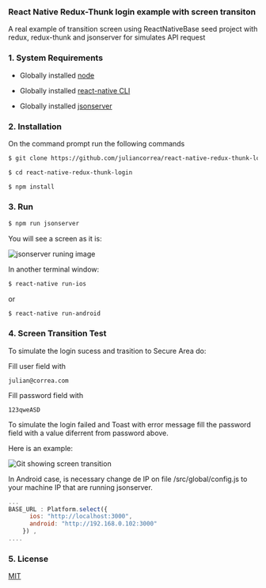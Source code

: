 ### React Native Redux-Thunk login example with screen transiton
A real example of transition screen using ReactNativeBase seed project with redux, redux-thunk and jsonserver for simulates API request

### 1. System Requirements

* Globally installed [node](https://nodejs.org/en/)

* Globally installed [react-native CLI](https://facebook.github.io/react-native/docs/getting-started.html)

* Globally installed [jsonserver](https://github.com/typicode/json-server)

### 2. Installation

On the command prompt run the following commands

```sh
$ git clone https://github.com/juliancorrea/react-native-redux-thunk-login.git

$ cd react-native-redux-thunk-login

$ npm install
````

### 3. Run 

```sh
$ npm run jsonserver
````
You will see a screen as it is:

![jsonserver runing image](https://raw.githubusercontent.com/juliancorrea/react-native-redux-thunk-login/master/assets/jsonserver-running.png)

In another terminal window:
```sh
$ react-native run-ios
```
or

```sh
$ react-native run-android
````

### 4. Screen Transition Test 

To simulate the login sucess and trasition to Secure Area do:

Fill user field with
```
julian@correa.com
```
Fill password field with
```
123qweASD
```

To simulate the login failed and Toast with error message fill the password field with a value diferrent from password above.

Here is an example:

![Git showing screen transition](https://raw.githubusercontent.com/juliancorrea/react-native-redux-thunk-login/master/assets/redux-thunk-login.gif)


In Android case, is necessary change de IP on file /src/global/config.js to your machine IP that are running jsonserver.

```js
...
BASE_URL : Platform.select({
      ios: "http://localhost:3000",
      android: "http://192.168.0.102:3000"
    }) ,
....
````

### 5. License

[MIT](https://raw.githubusercontent.com/juliancorrea/react-native-redux-thunk-login/master/LICENSE)
